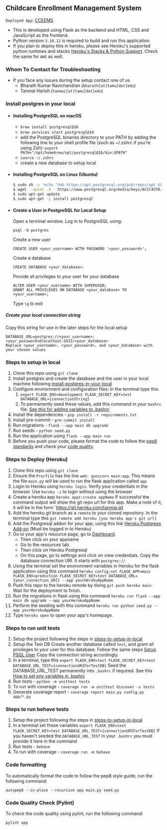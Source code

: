 ## Childcare Enrollment Management System

`Deployed App`: [CCEEMS](https://childcare-d71b0285d615.herokuapp.com/)

* This is developed using Flask as the backend and HTML, CSS and JavaScript as the frontend.
* Python version `3.10.12` is required to build and run this application.
* If you plan to deploy this in heroku, please see Heroku's supported python runtimes and stacks [Heroku\'s Stacks & Python Support](https://devcenter.heroku.com/articles/python-support). Check the same for `AWS` as well.

### Whom To Contact for Troubleshooting
* If you face any issues during the setup contact one of us
   * Bharath Kumar Ravichandran (`bharath[at]tamu[dot]edu`)
   * Tanmai Harish (`tanmai[at]tamu[dot]edu`)

### Install postgres in your local
- #### Installing PostgreSQL on macOS
    - ```brew install postgresql@16```
    - ```brew services start postgresql@16```
    - add the PostgreSQL binaries directory to your PATH by adding the following line to your shell profile file (such as ~/.zshrc if you're using Zsh):
      ```export PATH="/opt/homebrew/opt/postgresql@16/bin:$PATH"```
    - ```source ~/.zshrc```
    - create a new database to setup local

- #### Installing PostgreSQL on Linux (Ubuntu)
    ```sh
    $ sudo sh -c 'echo "deb https://apt.postgresql.org/pub/repos/apt $(lsb_release -cs)-pgdg main" > /etc/apt/sources.list.d/pgdg.list'
    $ wget --quiet -O - https://www.postgresql.org/media/keys/ACCC4CF8.asc | sudo apt-key add -
    $ sudo apt-get update
    $ sudo apt-get -y install postgresql
    ```
- #### Create a User in PostgreSQL for Local Setup
    Open a terminal window.
    Log in to PostgreSQL using:
    ```
    psql -U postgres
    ```

    Create a new user
    ```
    CREATE USER <your_username> WITH PASSWORD '<your_password>';
    ```

    Create a database
    ```
    CREATE DATABASE <your_database>;
    ```

    Provide all privileges to your user for your database
    ```
    ALTER USER <your_username> WITH SUPERUSER;
    GRANT ALL PRIVILEGES ON DATABASE <your_database> TO <your_username>;
    ```

    Type `\q` to exit

##### Create your local connection string
Copy this string for use in the later steps for the local setup
```
DATABASE_URL=postgres://<your_username>:<your_password>@localhost:5432/<your_database>
Replace <your_username>, <your_password>, and <your_database> with your chosen values
```
### Steps to setup in local
1. Clone this repo using `git clone`
1. Install postgres and create the database and the user in your local machine following [install-postgres-in-your-local](#install-postgres-in-your-local)
1. Configure environment and configuration files:
   In the terminal type this.
   1. `export FLASK_ENV=development FLASK_SECRET_KEY=test DATABASE_URL={connectionString}`
   2. To permanently seed these values, add this command in your `bashrc` file.
      [See this for adding variables to .bashrc](https://askubuntu.com/questions/211716/add-environment-variable-to-bashrc-through-script)
1. Install the dependencies - `pip install -r requirements.txt`
1. Install pre-commit - `pre-commit install`
1. Run migrations - `flask --app main db upgrade`
1. Run seeds - `python seed.py`
1. Run the application using `flask --app main run`
1. Before you push your code, please format the code to follow the [pep8 standards](#code-formatting) and check your [code quality](#code-quality-check-pylint).

### Steps to Deploy (Heroku)
1. Clone this repo using `git clone`
4. Ensure the `Procfile` has the line `web: gunicorn main:app`. This means the file `main.py` will be used to run the flask application called `app`
5. Login to Heroku using `heroku login`. Verify your credentials in the browser. Use `heroku -i` to login without using the browser
6. Create a heroku app
   `heroku apps:create appName`
   If successful the command output will show the git repo url for this app. Make a note of it, it will be in the form `https://git.heroku.com/tanmai.git
8. Add the heroku git branch as a `remote` to your cloned repository. In the terminal type this `git remote add heroku [you heroku app's git url]`
10. Add the Postgresql addon for your app, using this link [Heroku Postgress Add-on](https://elements.heroku.com/addons/heroku-postgresql) (Must be logged in to Heroku)
11. Go to your app's resource page, go to [Dashboard](https://dashboard.heroku.com/apps).
    * Then click on your appname
    * Go to the resources tab.
    * Then click on Heroku Postgresql
    * On this page, go to settings and click on view credentials.
      Copy the database connection URI. It starts with `postgres://`
13. Using the terminal set the environment variables in Heroku for the flask application using this command `heroku config:set FLASK_APP=main FLASK_ENV=production FLASK_SECRET_KEY=test DATABASE_URL={your_connection_URI} --app yourHerokuAppName`
14. Push this repo to the heroku remote by doing `git push heroku main`. Wait for the deployment to finish.
15. Run the migrations in flask using this command `heroku run flask --app main db upgrade --app yourHerokuAppName`
16. Perform the seeding with this command `heroku run python seed.py --app yourHerokuAppName`
17. Type `heroku open` to open your app's homepage.

### Steps to run unit tests
1. Setup the project following the steps in [steps-to-setup-in-local](#steps-to-setup-in-local)
2. Setup the Test DB
   Create another database called `test`, and grant all privileges to your user for this database.
   Follow the same steps [Setup PSQL User](#create-a-user-in-postgreSQL-for-local-setup)
   Copy the connection string accordingly.
1. In a terminal, type this `export FLASK_ENV=test FLASK_SECRET_KEY=test DATABASE_URL_TEST={connectionURIForTestDB}`
   Seed the DATABASE_URL_TEST permanently into `.bashrc` if required. See this [How to set env variables in .bashrc](https://askubuntu.com/questions/211716/add-environment-variable-to-bashrc-through-script)
1. Run tests - `python -m unittest tests`
1. To run with coverage - `coverage run -m unittest discover -s tests`
1. Generate coverage report - `coverage report main.py config.py app/*.py`

### Steps to run behave tests
1. Setup the project following the steps in [steps-to-setup-in-local](#steps-to-setup-in-local)
1. In a terminal set these variables `export FLASK_ENV=test FLASK_SECRET_KEY=test DATABASE_URL_TEST={connectionURIForTestDB}`
   If you haven't seeded the `DATABASE_URL_TEST` in your `.bashrc` you must provide it here in the command
1. Run tests - `behave`
1. To run with coverage - `coverage run -m behave`

### Code formatting
To automatically format the code to follow the pep8 style guide, run the following command:
```
autopep8 --in-place --recursive app main.py seed.py
```

### Code Quality Check (Pylint)
To check the code quality using pylint, run the following command:
```
pylint app
```
